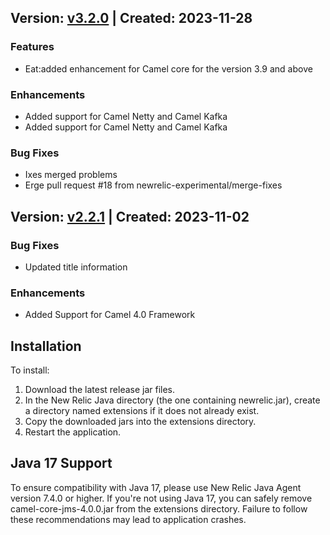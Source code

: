 ## Version: [v3.2.0](https://github.com/newrelic-experimental/newrelic-java-camel/releases/tag/v3.2.0) | Created: 2023-11-28
### Features
- Eat:added enhancement for Camel core for the version 3.9 and above

### Enhancements
- Added support for Camel Netty and Camel Kafka
- Added support for Camel Netty and Camel Kafka

### Bug Fixes
- Ixes merged problems
- Erge pull request #18 from newrelic-experimental/merge-fixes

## Version: [v2.2.1](https://github.com/newrelic-experimental/newrelic-java-camel/releases/tag/v2.2.1) | Created: 2023-11-02
### Bug Fixes
- Updated title information


### Enhancements
  - Added Support for Camel 4.0 Framework

## Installation

To install:

1. Download the latest release jar files.
2. In the New Relic Java directory (the one containing newrelic.jar), create a directory named extensions if it does not already exist.
3. Copy the downloaded jars into the extensions directory.
4. Restart the application.   

## Java 17 Support

To ensure compatibility with Java 17, please use New Relic Java Agent version 7.4.0 or higher.
If you're not using Java 17, you can safely remove camel-core-jms-4.0.0.jar from the extensions directory.
Failure to follow these recommendations may lead to application crashes.
